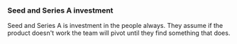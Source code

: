 ### Seed and Series A investment
Seed and Series A is investment in the people always. 
They assume if the product doesn't work the team will pivot until they find something that does. 



